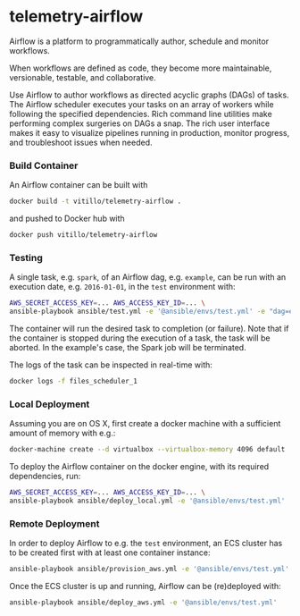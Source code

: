 # telemetry-airflow
Airflow is a platform to programmatically author, schedule and monitor workflows.

When workflows are defined as code, they become more maintainable, versionable, testable, and collaborative.

Use Airflow to author workflows as directed acyclic graphs (DAGs) of tasks. The Airflow scheduler executes your tasks on an array of workers while following the specified dependencies. Rich command line utilities make performing complex surgeries on DAGs a snap. The rich user interface makes it easy to visualize pipelines running in production, monitor progress, and troubleshoot issues when needed.

### Build Container

An Airflow container can be built with 

```bash
docker build -t vitillo/telemetry-airflow .
```

and pushed to Docker hub with
```bash
docker push vitillo/telemetry-airflow
```

### Testing

A single task, e.g. `spark`, of an Airflow dag, e.g. `example`, can be run with an execution date, e.g. `2016-01-01`, in the `test` environment with:
```bash
AWS_SECRET_ACCESS_KEY=... AWS_ACCESS_KEY_ID=... \
ansible-playbook ansible/test.yml -e '@ansible/envs/test.yml' -e "dag=example task=spark date=20160101"
```

The container will run the desired task to completion (or failure). Note that if the container is stopped during the execution of a task, the task will
be aborted. In the example's case, the Spark job will be terminated. 

The logs of the task can be inspected in real-time with:
```bash
docker logs -f files_scheduler_1
```

### Local Deployment

Assuming you are on OS X, first create a docker machine with a sufficient amount of memory with e.g.:
```bash
docker-machine create --d virtualbox --virtualbox-memory 4096 default
```

To deploy the Airflow container on the docker engine, with its required dependencies, run:
```bash
AWS_SECRET_ACCESS_KEY=... AWS_ACCESS_KEY_ID=... \
ansible-playbook ansible/deploy_local.yml -e '@ansible/envs/test.yml'
```

### Remote Deployment

In order to deploy Airflow to e.g. the `test` environment, an ECS cluster has to be created first with at least one container instance:
```bash
ansible-playbook ansible/provision_aws.yml -e '@ansible/envs/test.yml'
```

Once the ECS cluster is up and running, Airflow can be (re)deployed with:
```bash
ansible-playbook ansible/deploy_aws.yml -e '@ansible/envs/test.yml'
```
